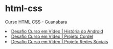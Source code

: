 # html-css
 Curso HTML CSS - Guanabara

<li><a href="https://renan-limas.github.io/html-css/modulo2/exercicios/desafios/d010/pacote-projeto-d010/" target="_blank">Desafio Curso em Vídeo | História do Android</a></li>

<li><a href="https://renan-limas.github.io/html-css/modulo3/exercicios/ex022/d12" target="_blank">Desafio Curso em Vídeo | Projeto Cordel</a></li>

<li><a href="https://renan-limas.github.io/html-css/modulo4/redesocial" target="_blank">Desafio Curso em Vídeo | Projeto Redes Sociais</a></li>
